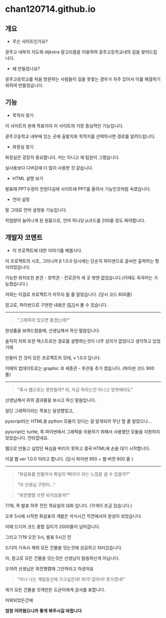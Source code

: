 # chan120714.github.io
## 개요
* 무슨 사이트인가요?

광주고 내부의 지도와 dijkstra 알고리즘을 이용하여 광주고등학교내의 길을 찾아드립니다.
* 왜 만들었나요?
  
광주고등학교를 처음 방문하는 사람들이 길을 못찾는 경우가 자주 있어서 이를 해결하기 위하여 만들었습니다.

## 기능
* 목적지 찾기

이 사이트의 원래 목표이자 이 사이트의 가장 중심적인 기능입니다.

광주고등학교 내부에 있는 곳에 출발지와 목적지를 선택하시면 경로를 알려드립니다.

* 화장실 찾기

화장실은 굉장히 중요합니다. 저는 아니고 제 팀원이 그랬습니다.

실사용보다 디버깅때 더 많이 사용한 것 같습니다.

* HTML 설명 보기

발표때 PPT수정이 안된다길래 사이트에 PPT를 올려서 기능인것처럼 속였습니다.

* 언어 설정

말 그대로 언어 설정용 기능입니다.

작업량이 늘어나게 된 원흉으로, 언어 하나당 js코드를 200줄 정도 짜야합니다.


## 개발자 코멘트
* 이 프로젝트에 대한 이야기를 해봅시다.

이 프로젝트의 시초, 그러니까 β 1.0.0 당시에는 단순히 파이썬으로 글씨만 출력하는 형식이었습니다.

가능한 위치또한 본관 - 창학관 - 진로관의 세 곳 밖엔 없었습니다.(이때도 외국어는 가능했습니다.)

저희는 이걸로 프로젝트가 마무리 될 줄 알았습니다. (당시 코드 600줄)

참고로, 파이썬으로 구현한 내용은 [여기](https://github.com/chan120714/chan120714/blob/main/%EC%9C%B5%ED%95%A9%EC%A3%BC%EC%A0%9C%ED%83%90%EA%B5%AC)서 볼 수 있습니다.

***

> "그래픽이 있으면 좋겠는데?"

완성품을 보여드렸을때, 선생님께서 하신 말씀입니다.

솔직히 저희 또한 텍스트로만 경로를 설명하는것이 너무 성의가 없었다고 생각하고 있었기에

만들어 진 것이 모든 프로젝트의 모태, v 1.0.0 입니다.

이때의 업데이트로는 graphic 과 세종관 - 후관동 추가 였습니다. (파이썬 코드 900 줄)

***

> "혹시 웹으로는 못만들까? 아, 지금 하라는건 아니고 방학때라도"

선생님께서 위의 결과물을 보시고 하신 말씀입니다.

일단 그래픽이라는 목표는 달성했었고,

pyscript라는 HTML용 python 모듈이 있다는 걸 알게되어 무난 할 줄 알았으나...




pyscript는 turtle, 즉 파이썬에서 그래픽을 이용하기 위해서 사용했던 모듈을 지원하지 않았습니다. 안타깝네요.

웹으로 만들고 싶었던 욕심을 버리지 못하고 결국 HTML에 손을 대기 시작합니다.

이걸 웹 ver 1.0.0 이라고 합니다. (당시 파이썬 950 + 웹 버전 600 줄 )

***

> "화살표를 만들어서 확실히 벡터다! 라는 느낌을 낼 수 있을까?"

> "아 선생님 구현이..."

> "회전행렬 쓰면 되지않을까?"

7/18, 즉 발표 하루 전인 목요일의 대화 입니다. (각색이 조금 있습니다.)

오후 5시에 시작한 화살표의 개발은 석식시간 직전에서야 완성이 되었습니다.

이때 드디어 코드 총합 길이가 2000줄이 넘어갑니다.

그리고 7/19 오전 3시, 발표 5시간 전

드디어 기숙사 제외 모든 건물을 잇는것에 성공하고 자러갔습니다.

아, 참고로 모든 건물을 잇는것은 선생님이 말씀하신게 아닙니다.

오히려 선생님은 회전행렬때 그만하라고 하셨어요

> "아니 나는 계림동산에 가고싶은데! 여기! 없어서! 못가겠네!"

제가 모든 건물을 잇게만든 도균이에게 감사를 표합니다.

어찌되었든간에

**엄청** **어려웠으니까** **좋게** **봐주시길** **바랍니다**
